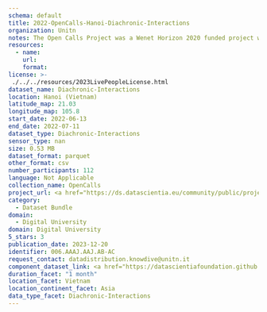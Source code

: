 ```yaml
---
schema: default
title: 2022-OpenCalls-Hanoi-Diachronic-Interactions
organization: Unitn
notes: The Open Calls Project was a Wenet Horizon 2020 funded project with the goal of developing a diversity-aware, machine-mediated paradigm for social interactions. It collected information on the eating/drinking activities of the students of FPT University in Vietnam. The project was carried out in June and July 2022. The project set out to sense the daily activity data of respondents through the mobile phone sensors, collect health data through daily food log surveys, collect alcohol-drinking activities coupled with the motives for drinking, and conduct semi-structured surveys to gather feedback on the project. Data collection was carried out in three big cities across Vietnam. The i-Log application was used to collect sensor data from participants with the language set to Vietnamese. The food-drink activities were collected with an i-Log survey filled in by the respondents three times a day.
resources:
  - name: 
    url: 
    format: 
license: >-
 ./../../resources/2023LivePeopleLicense.html
dataset_name: Diachronic-Interactions
location: Hanoi (Vietnam)
latitude_map: 21.03
longitude_map: 105.8
start_date: 2022-06-13
end_date: 2022-07-11
dataset_type: Diachronic-Interactions
sensor_type: nan
size: 0.53 MB
dataset_format: parquet
other_format: csv
number_participants: 112
language: Not Applicable
collection_name: OpenCalls
project_url: <a href="https://ds.datascientia.eu/community/public/projects/3b975830-9ecc-4127-855b-f88b8b5fe2ca">https://ds.datascientia.eu/community/public/projects/3b975830-9ecc-4127-855b-f88b8b5fe2ca</a>
category: 
  - Dataset Bundle
domain: 
  - Digital University
domain: Digital University
5_stars: 3
publication_date: 2023-12-20
identifier: 006.AAAJ.AAJ.AB-AC
request_contact: datadistribution.knowdive@unitn.it
component_dataset_link: <a href="https://datascientiafoundation.github.io/LivePeople/datasets/2022-OC1-Hanoi-Contribution%20Answers/">2022-OC1-Hanoi-Contribution Answers</a>, <a href="https://datascientiafoundation.github.io/LivePeople/datasets/2022-OC1-Hanoi-Contribution%20Questions/">2022-OC1-Hanoi-Contribution Questions</a>
duration_facet: "1 month"
location_facet: Vietnam
location_continent_facet: Asia
data_type_facet: Diachronic-Interactions
---
```

